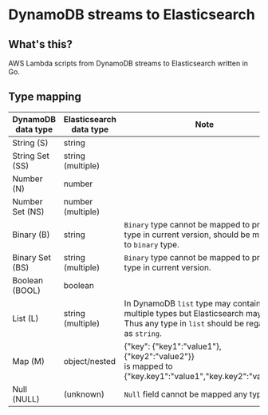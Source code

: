 # DynamoDB streams to Elasticsearch

## What's this?

AWS Lambda scripts from DynamoDB streams to Elasticsearch written in Go.


## Type mapping

|DynamoDB data type  |Elasticsearch data type|Note |
| ------------------ | --------------------- | --- |
|String (S)          |string                 ||
|String Set (SS)     |string (multiple)      ||
|Number (N)          |number                 ||
|Number Set (NS)     |number (multiple)      ||
|Binary (B)          |string                 |`Binary` type cannot be mapped to proper type in current version, should be mapped to `binary` type.|
|Binary Set (BS)     |string (multiple)      |`Binary` type cannot be mapped to proper type in current version.|
|Boolean (BOOL)      |boolean                ||
|List (L)            |string (multiple)      |In DynamoDB `list` type may contain multiple types but Elasticsearch may not. Thus any type in `list` should be regarded as `string`.|
|Map (M)             |object/nested          |{"key": {"key1":"value1"}, {"key2":"value2"}}<br>is mapped to<br>{"key.key1":"value1","key.key2":"value2"}|
|Null (NULL)         |(unknown)              |`Null` field cannot be mapped any type.|
